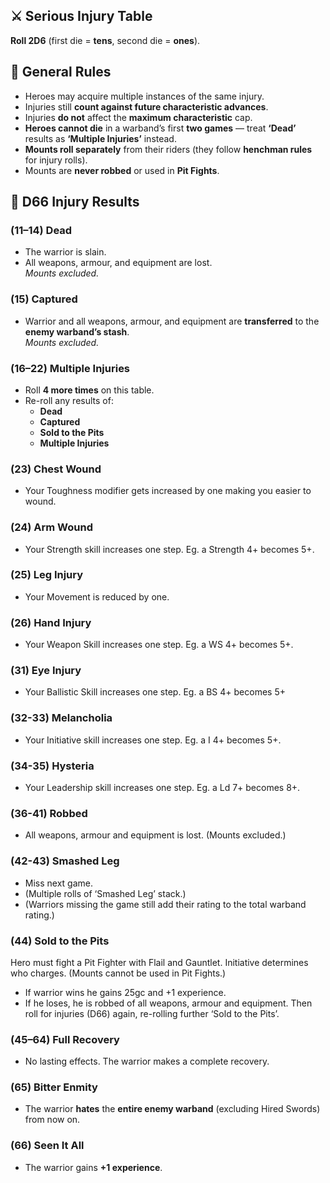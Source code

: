 ## ⚔️ Serious Injury Table

**Roll 2D6** (first die = **tens**, second die = **ones**).
## 📜 General Rules

- Heroes may acquire multiple instances of the same injury.
- Injuries still **count against future characteristic advances**.
- Injuries **do not** affect the **maximum characteristic** cap.
- **Heroes cannot die** in a warband’s first **two games** — treat **‘Dead’** results as **‘Multiple Injuries’** instead.
- **Mounts roll separately** from their riders (they follow **henchman rules** for injury rolls).
- Mounts are **never robbed** or used in **Pit Fights**.
## 🎲 D66 Injury Results

### **(11–14) Dead**

- The warrior is slain.
- All weapons, armour, and equipment are lost.  
    _Mounts excluded._
### **(15) Captured**
- Warrior and all weapons, armour, and equipment are **transferred** to the **enemy warband’s stash**.  
    _Mounts excluded._
### **(16–22) Multiple Injuries**
- Roll **4 more times** on this table.
- Re-roll any results of:
    - **Dead**
    - **Captured**
    - **Sold to the Pits**
    - **Multiple Injuries**
### **(23) Chest Wound**
* Your Toughness modifier gets increased by one making you easier to wound.
### **(24) Arm Wound**
* Your Strength skill increases one step. Eg. a Strength 4+ becomes 5+.
### **(25) Leg Injury**
* Your Movement is reduced by one.
### **(26) Hand Injury**
* Your Weapon Skill increases one step. Eg. a WS 4+ becomes 5+.
### **(31) Eye Injury**
* Your Ballistic Skill increases one step. Eg. a BS 4+ becomes 5+
### **(32-33) Melancholia**
* Your Initiative skill increases one step. Eg. a I 4+ becomes 5+.
### **(34-35) Hysteria**
* Your Leadership skill increases one step. Eg. a Ld 7+ becomes 8+.
### **(36-41) Robbed**
* All weapons, armour and equipment is lost. (Mounts excluded.)
### **(42-43) Smashed Leg**
* Miss next game.
* (Multiple rolls of ‘Smashed Leg’ stack.)
* (Warriors missing the game still add their rating to the total warband rating.)
### **(44) Sold to the Pits**
Hero must fight a Pit Fighter with Flail and Gauntlet. Initiative determines who charges.
(Mounts cannot be used in Pit Fights.)
* If warrior wins he gains 25gc and +1 experience.
* If he loses, he is robbed of all weapons, armour and equipment. Then roll for injuries (D66) again, re-rolling further ‘Sold to the Pits’.
### **(45–64) Full Recovery**
- No lasting effects. The warrior makes a complete recovery.
### **(65) Bitter Enmity**
- The warrior **hates** the **entire enemy warband** (excluding Hired Swords) from now on.
### **(66) Seen It All**
- The warrior gains **+1 experience**.  
